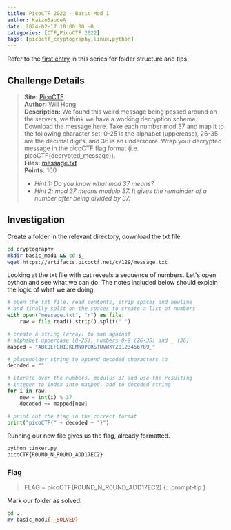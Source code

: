 ```yaml
---
title: PicoCTF 2022 - Basic-Mod 1
author: KaizoSauceA
date: 2024-02-17 10:00:00 -0
categories: [CTF,PicoCTF 2022]
tags: [picoctf_cryptography,linux,python]
---
```


Refer to the [first entry](../picoctf2021-obedient_cat) in this series for folder structure and tips.

## Challenge Details

> **Site:** [PicoCTF](https://play.picoctf.org/)  
> **Author:** Will Hong  
> **Description:** We found this weird message being passed around on the servers, we think we have a working decryption scheme. Download the message here. Take each number mod 37 and map it to the following character set: 0-25 is the alphabet (uppercase), 26-35 are the decimal digits, and 36 is an underscore. Wrap your decrypted message in the picoCTF flag format (i.e. picoCTF{decrypted_message}).   
> **Files:** [message.txt](https://artifacts.picoctf.net/c/129/message.txt)  
> **Points:** 100  
> * *Hint 1: Do you know what mod 37 means?*  
> * *Hint 2: mod 37 means modulo 37. It gives the remainder of a number after being divided by 37.*

## Investigation

Create a folder in the relevant directory, download the txt file.

```bash
cd cryptography
mkdir basic_mod1 && cd $_
wget https://artifacts.picoctf.net/c/129/message.txt
```

Looking at the txt file with cat reveals a sequence of numbers. Let's open python and see what we can do. The notes included below should explain the logic of what we are doing.

```python
# open the txt file. read contents, strip spaces and newline
# and finally split on the spaces to create a list of numbers
with open("message.txt", "r") as file:
    raw = file.read().strip().split(" ")

# create a string (array) to map against
# alphabet uppercase (0-25), numbers 0-9 (26-35) and _ (36)
mapped = "ABCDEFGHIJKLMNOPQRSTUVWXYZ0123456789_"

# placeholder string to append decoded characters to
decoded = ""

# iterate over the numbers, modulus 37 and use the resulting
# integer to index into mapped. add to decoded string
for i in raw:
    new = int(i) % 37
    decoded += mapped[new]

# print out the flag in the correct format
print("picoCTF{" + decoded + "}")
```

Running our new file gives us the flag, already formatted.

```bash
python tinker.py
picoCTF{R0UND_N_R0UND_ADD17EC2}
```

### Flag

> FLAG = picoCTF{R0UND_N_R0UND_ADD17EC2}
{: .prompt-tip }

Mark our folder as solved.

```bash
cd ..
mv basic_mod1{,_SOLVED}
```
